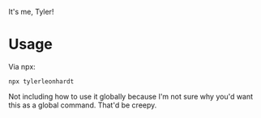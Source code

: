 It's me, Tyler!

# Usage
Via npx:
```
npx tylerleonhardt
```

Not including how to use it globally because I'm not sure why you'd want this as a global command. That'd be creepy.
